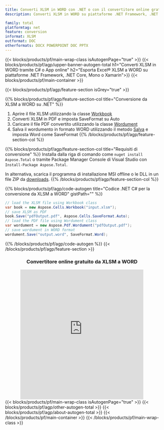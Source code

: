 ```yaml
---
title: Converti XLSM in WORD con .NET o con il convertitore online gratuito
description: Converti XLSM in WORD su piattaforme .NET Framework, .NET Core, Mono o Xamarin o in linea. Prova rapidamente il convertitore online gratuito da CSV a DOC prima di integrare il codice.

family: total
platformtag: net
feature: conversion
informat: XLSM
outformat: DOC
otherformats: DOCX POWERPOINT DOC PPTX
---
```


{{< blocks/products/pf/main-wrap-class isAutogenPage="true" >}}
{{< blocks/products/pf/agp/upper-banner-autogen-total h1="Converti XLSM in WORD tramite C# o App online" h2="Esporta Excel&reg; XLSM a WORD su piattaforme .NET Framework, .NET Core, Mono o Xamarin">}}
{{< blocks/products/pf/main-container >}}

{{< blocks/products/pf/agp/feature-section isGrey="true" >}}

{{% blocks/products/pf/agp/feature-section-col title="Conversione da XLSM a WORD su .NET" %}}
1. Aprire il file XLSM utilizzando la classe [Workbook](https://apiference.aspose.com/cells/net/aspose.cells/workbook)
2. Converti XLSM in PDF e imposta SaveFormat su Auto
3. Caricare il file PDF convertito utilizzando la classe [Wordument](https://apiference.aspose.com/pdf/net/aspose.pdf/wordument)
4. Salva il wordumento in formato WORD utilizzando il metodo [Salva](https://apiference.aspose.com/pdf/net/aspose.pdf.wordument/save/methods/5) e imposta Word come SaveFormat
{{% /blocks/products/pf/agp/feature-section-col %}}

{{% blocks/products/pf/agp/feature-section-col title="Requisiti di conversione" %}}
Installa dalla riga di comando come ```nuget install Aspose.Total``` o tramite Package Manager Console di Visual Studio con ```Install-Package Aspose.Total```.

In alternativa, scarica il programma di installazione MSI offline o le DLL in un file ZIP da [downloads](https://releases.aspose.com/total/net).
{{% /blocks/products/pf/agp/feature-section-col %}}

{{% blocks/products/pf/agp/code-autogen title="Codice .NET C# per la conversione da XLSM a WORD" gistPath="" %}}
```cs
// load the XLSM file using Workbook class
var book = new Aspose.Cells.Workbook("input.xlsm");
// save XLSM as PDF
book.Save("pdfOutput.pdf", Aspose.Cells.SaveFormat.Auto); 
// load the PDF file using Wordument class
var wordument = new Aspose.Pdf.Wordument("pdfOutput.pdf");
// save wordument in WORD format
wordument.Save("output.word", SaveFormat.Word); 
```
{{% /blocks/products/pf/agp/code-autogen %}}
{{< /blocks/products/pf/agp/feature-section >}}

<div class="container-fluid agp-content bg-white aboutfile box-1 vh100 section nopbtm">
<div class=container>
<div class=row>
<div class="demobox tc col-md-12 padding-0" align="center">

<h3>Convertitore online gratuito da XLSM a WORD</h3>

<iframe style="border: none; height: 426px;" scrolling="no" src="https://total-conversion-app-65z5r2lp.qa.k8s.dynabic.com/?to=docx&from=xlsm" id="child-iframe" width="80%"></iframe>

</div></div>
</div></div>
{{< blocks/products/pf/main-wrap-class isAutogenPage="true" >}}
{{< blocks/products/pf/agp/other-autogen-total >}}
{{< blocks/products/pf/agp/about-autogen-total >}}
{{< /blocks/products/pf/main-container >}}
{{< /blocks/products/pf/main-wrap-class >}}